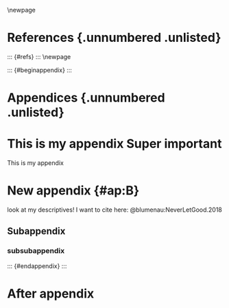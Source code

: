 \newpage

# References {.unnumbered .unlisted}
::: {#refs}
:::
\newpage



::: {#beginappendix}
:::
# Appendices {.unnumbered .unlisted}

# This is my appendix Super important 
This is my appendix


# New appendix {#ap:B}

look at my descriptives! I want to cite here:  @blumenau:NeverLetGood.2018

## Subappendix

### subsubappendix
::: {#endappendix}
:::

# After appendix
